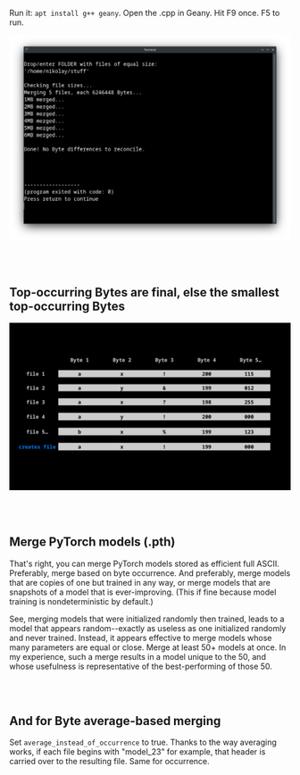 Run it: ```apt install g++ geany```. Open the .cpp in Geany. Hit F9 once. F5 to run.

<p align="center">
  <img src="https://raw.githubusercontent.com/compromise-evident/StatMerge/main/Other/Terminal_2a2c24eae143b3f4a2bfe468fb732cba.png">
</p>

<br>
<br>

## Top-occurring Bytes are final, else the smallest top-occurring Bytes

<p align="center">
  <img src="https://raw.githubusercontent.com/compromise-evident/StatMerge/main/Other/What_it_does_b53a4b1452da928659635b21abd83f30418c241ee2af94802f0f30e151a99787.png">
</p>

<br>
<br>

## Merge PyTorch models (.pth)

That's right, you can merge PyTorch models stored as efficient full ASCII.
Preferably, merge based on byte occurrence.
And preferably, merge models that are copies of one but trained in any way,
or merge models that are snapshots of a model that is ever-improving.
(This if fine because model training is nondeterministic by default.)

See, merging models that were initialized randomly then trained,
leads to a model that appears random--exactly as useless as
one initialized randomly and never trained.
Instead, it appears effective to merge
models whose many parameters
are equal or close.
Merge at least 50+ models at once.
In my experience, such a merge results in a model unique to the 50,
and whose usefulness is representative of the best-performing of those 50.

<br>
<br>

## And for Byte average-based merging

Set ```average_instead_of_occurrence``` to true.
Thanks to the way averaging works, if each file begins with "model_23"
for example, that header is carried over to the resulting file. Same for occurrence.
